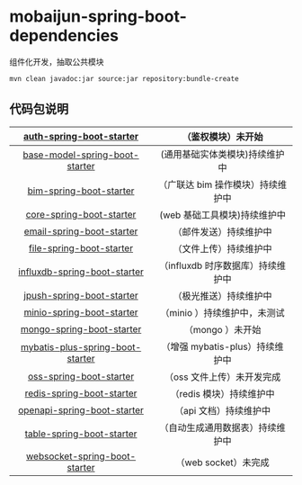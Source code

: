 # mobaijun-spring-boot-dependencies
组件化开发，抽取公共模块

```bash
mvn clean javadoc:jar source:jar repository:bundle-create
```

## 代码包说明

|         [auth-spring-boot-starter](https://github.com/mobaijun/mobaijun-spring-boot-dependencies/tree/main/auth-spring-boot-starter)         |       （鉴权模块）未开始        |
|:--------------------------------------------------------------------------------------------------------------------------------------------:|:----------------------:|
|   [base-model-spring-boot-starter](https://github.com/mobaijun/mobaijun-spring-boot-dependencies/tree/main/base-model-spring-boot-starter)   |    (通用基础实体类模块)持续维护中    |
|          [bim-spring-boot-starter](https://github.com/mobaijun/mobaijun-spring-boot-dependencies/tree/main/bim-spring-boot-starter)          |  （广联达 bim 操作模块）持续维护中   |
|         [core-spring-boot-starter](https://github.com/mobaijun/mobaijun-spring-boot-dependencies/tree/main/core-spring-boot-starter)         |   (web 基础工具模块)持续维护中    |
|        [email-spring-boot-starter](https://github.com/mobaijun/mobaijun-spring-boot-dependencies/tree/main/email-spring-boot-starter)        |      （邮件发送）持续维护中       |
|         [file-spring-boot-starter](https://github.com/mobaijun/mobaijun-spring-boot-dependencies/tree/main/file-spring-boot-starter)         |      （文件上传）持续维护中       |
|     [influxdb-spring-boot-starter](https://github.com/mobaijun/mobaijun-spring-boot-dependencies/tree/main/influxdb-spring-boot-starter)     | （influxdb 时序数据库）持续维护中  |
|        [jpush-spring-boot-starter](https://github.com/mobaijun/mobaijun-spring-boot-dependencies/tree/main/jpush-spring-boot-starter)        |      （极光推送）持续维护中       |
|        [minio-spring-boot-starter](https://github.com/mobaijun/mobaijun-spring-boot-dependencies/tree/main/minio-spring-boot-starter)        |   （minio ）持续维护中，未测试    |
|        [mongo-spring-boot-starter](https://github.com/mobaijun/mobaijun-spring-boot-dependencies/tree/main/mongo-spring-boot-starter)        |      （mongo ）未开始       |
| [mybatis-plus-spring-boot-starter](https://github.com/mobaijun/mobaijun-spring-boot-dependencies/tree/main/mybatis-plus-spring-boot-starter) | （增强 mybatis-plus）持续维护中 |
|          [oss-spring-boot-starter](https://github.com/mobaijun/mobaijun-spring-boot-dependencies/tree/main/oss-spring-boot-starter)          |    （oss 文件上传）未开发完成     |
|        [redis-spring-boot-starter](https://github.com/mobaijun/mobaijun-spring-boot-dependencies/tree/main/redis-spring-boot-starter)        |    （redis 模块）持续维护中     |
|      [openapi-spring-boot-starter](https://github.com/mobaijun/mobaijun-spring-boot-dependencies/tree/main/openapi-spring-boot-starter)      |     （api 文档）持续维护中      |
|        [table-spring-boot-starter](https://github.com/mobaijun/mobaijun-spring-boot-dependencies/tree/main/table-spring-boot-starter)        |    （自动生成通用数据表）持续维护中    |
|    [websocket-spring-boot-starter](https://github.com/mobaijun/mobaijun-spring-boot-dependencies/tree/main/websocket-spring-boot-starter)    |    （web socket）未完成     |

